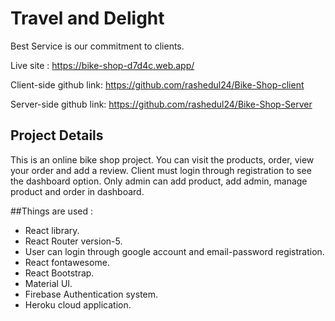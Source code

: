 # Travel and Delight

Best Service is our commitment to clients.

Live site : https://bike-shop-d7d4c.web.app/

Client-side github link: https://github.com/rashedul24/Bike-Shop-client

Server-side github link: https://github.com/rashedul24/Bike-Shop-Server

## Project Details

This is an online bike shop project. You can visit the products, order, view your order and add a review.
Client must  login through registration to see the dashboard option.
Only admin can add product, add admin, manage product and order in dashboard.

##Things are used :

- React library.
- React Router version-5.
- User can login through  google account and email-password  registration.
- React fontawesome.
- React Bootstrap.
- Material UI.
- Firebase Authentication system.
- Heroku cloud application.
